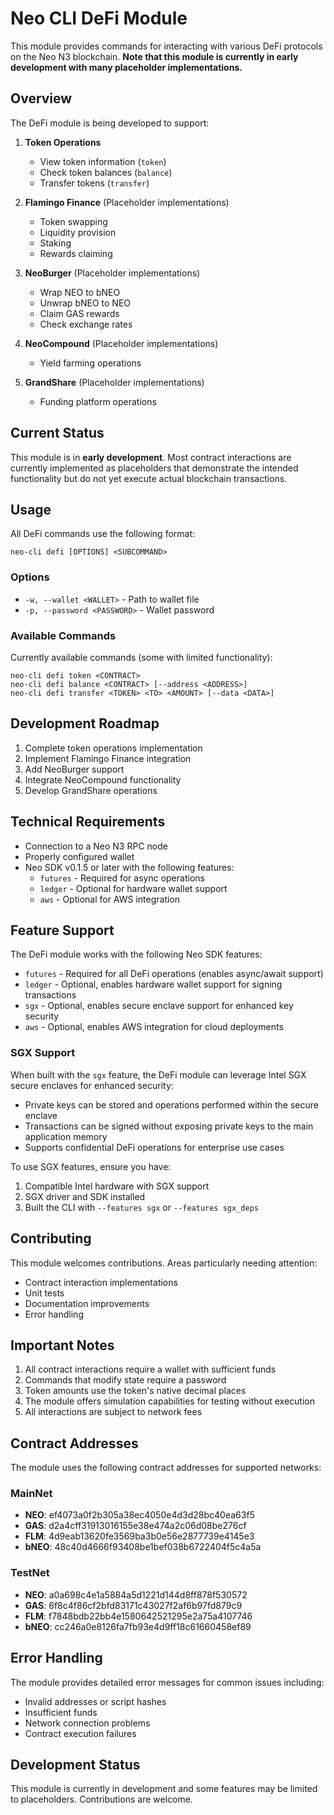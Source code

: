 # Neo CLI DeFi Module

This module provides commands for interacting with various DeFi protocols on the Neo N3 blockchain. **Note that this module is currently in early development with many placeholder implementations.**

## Overview

The DeFi module is being developed to support:

1. **Token Operations**
   - View token information (`token`)
   - Check token balances (`balance`)
   - Transfer tokens (`transfer`)

2. **Flamingo Finance** (Placeholder implementations)
   - Token swapping
   - Liquidity provision
   - Staking
   - Rewards claiming

3. **NeoBurger** (Placeholder implementations)
   - Wrap NEO to bNEO
   - Unwrap bNEO to NEO
   - Claim GAS rewards
   - Check exchange rates

4. **NeoCompound** (Placeholder implementations)
   - Yield farming operations

5. **GrandShare** (Placeholder implementations)
   - Funding platform operations

## Current Status

This module is in **early development**. Most contract interactions are currently implemented as placeholders that demonstrate the intended functionality but do not yet execute actual blockchain transactions.

## Usage

All DeFi commands use the following format:

```
neo-cli defi [OPTIONS] <SUBCOMMAND>
```

### Options

- `-w, --wallet <WALLET>` - Path to wallet file
- `-p, --password <PASSWORD>` - Wallet password

### Available Commands

Currently available commands (some with limited functionality):

```
neo-cli defi token <CONTRACT>
neo-cli defi balance <CONTRACT> [--address <ADDRESS>]
neo-cli defi transfer <TOKEN> <TO> <AMOUNT> [--data <DATA>]
```

## Development Roadmap

1. Complete token operations implementation
2. Implement Flamingo Finance integration
3. Add NeoBurger support
4. Integrate NeoCompound functionality
5. Develop GrandShare operations

## Technical Requirements

- Connection to a Neo N3 RPC node
- Properly configured wallet
- Neo SDK v0.1.5 or later with the following features:
  - `futures` - Required for async operations
  - `ledger` - Optional for hardware wallet support
  - `aws` - Optional for AWS integration

## Feature Support

The DeFi module works with the following Neo SDK features:
- `futures` - Required for all DeFi operations (enables async/await support)
- `ledger` - Optional, enables hardware wallet support for signing transactions
- `sgx` - Optional, enables secure enclave support for enhanced key security
- `aws` - Optional, enables AWS integration for cloud deployments

### SGX Support
When built with the `sgx` feature, the DeFi module can leverage Intel SGX secure enclaves for enhanced security:
- Private keys can be stored and operations performed within the secure enclave
- Transactions can be signed without exposing private keys to the main application memory
- Supports confidential DeFi operations for enterprise use cases

To use SGX features, ensure you have:
1. Compatible Intel hardware with SGX support
2. SGX driver and SDK installed
3. Built the CLI with `--features sgx` or `--features sgx_deps`

## Contributing

This module welcomes contributions. Areas particularly needing attention:
- Contract interaction implementations
- Unit tests
- Documentation improvements
- Error handling

## Important Notes

1. All contract interactions require a wallet with sufficient funds
2. Commands that modify state require a password
3. Token amounts use the token's native decimal places
4. The module offers simulation capabilities for testing without execution
5. All interactions are subject to network fees

## Contract Addresses

The module uses the following contract addresses for supported networks:

### MainNet

- **NEO**: ef4073a0f2b305a38ec4050e4d3d28bc40ea63f5
- **GAS**: d2a4cff31913016155e38e474a2c06d08be276cf
- **FLM**: 4d9eab13620fe3569ba3b0e56e2877739e4145e3
- **bNEO**: 48c40d4666f93408be1bef038b6722404f5c4a5a

### TestNet

- **NEO**: a0a698c4e1a5884a5d1221d144d8ff878f530572
- **GAS**: 6f8c4f86cf2bfd83171c43027f2af6b97fd879c9
- **FLM**: f7848bdb22bb4e1580642521295e2a75a4107746
- **bNEO**: cc246a0e8126fa7fb93e4d9ff18c61660458ef89

## Error Handling

The module provides detailed error messages for common issues including:

- Invalid addresses or script hashes
- Insufficient funds
- Network connection problems
- Contract execution failures

## Development Status

This module is currently in development and some features may be limited to placeholders. Contributions are welcome. 